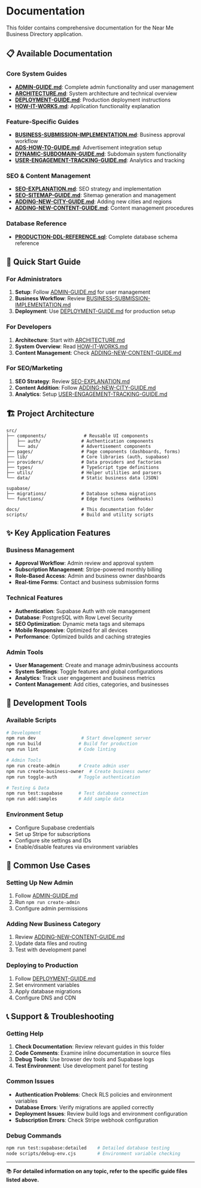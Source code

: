 # Documentation

This folder contains comprehensive documentation for the Near Me Business Directory application.

## 📋 Available Documentation

### Core System Guides
- **[ADMIN-GUIDE.md](./ADMIN-GUIDE.md)**: Complete admin functionality and user management
- **[ARCHITECTURE.md](./ARCHITECTURE.md)**: System architecture and technical overview
- **[DEPLOYMENT-GUIDE.md](./DEPLOYMENT-GUIDE.md)**: Production deployment instructions
- **[HOW-IT-WORKS.md](./HOW-IT-WORKS.md)**: Application functionality explanation

### Feature-Specific Guides
- **[BUSINESS-SUBMISSION-IMPLEMENTATION.md](./BUSINESS-SUBMISSION-IMPLEMENTATION.md)**: Business approval workflow
- **[ADS-HOW-TO-GUIDE.md](./ADS-HOW-TO-GUIDE.md)**: Advertisement integration setup
- **[DYNAMIC-SUBDOMAIN-GUIDE.md](./DYNAMIC-SUBDOMAIN-GUIDE.md)**: Subdomain system functionality
- **[USER-ENGAGEMENT-TRACKING-GUIDE.md](./USER-ENGAGEMENT-TRACKING-GUIDE.md)**: Analytics and tracking

### SEO & Content Management
- **[SEO-EXPLANATION.md](./SEO-EXPLANATION.md)**: SEO strategy and implementation
- **[SEO-SITEMAP-GUIDE.md](./SEO-SITEMAP-GUIDE.md)**: Sitemap generation and management
- **[ADDING-NEW-CITY-GUIDE.md](./ADDING-NEW-CITY-GUIDE.md)**: Adding new cities and regions
- **[ADDING-NEW-CONTENT-GUIDE.md](./ADDING-NEW-CONTENT-GUIDE.md)**: Content management procedures

### Database Reference
- **[PRODUCTION-DDL-REFERENCE.sql](./PRODUCTION-DDL-REFERENCE.sql)**: Complete database schema reference

## 🚀 Quick Start Guide

### For Administrators
1. **Setup**: Follow [ADMIN-GUIDE.md](./ADMIN-GUIDE.md) for user management
2. **Business Workflow**: Review [BUSINESS-SUBMISSION-IMPLEMENTATION.md](./BUSINESS-SUBMISSION-IMPLEMENTATION.md)
3. **Deployment**: Use [DEPLOYMENT-GUIDE.md](./DEPLOYMENT-GUIDE.md) for production setup

### For Developers  
1. **Architecture**: Start with [ARCHITECTURE.md](./ARCHITECTURE.md)
2. **System Overview**: Read [HOW-IT-WORKS.md](./HOW-IT-WORKS.md)
3. **Content Management**: Check [ADDING-NEW-CONTENT-GUIDE.md](./ADDING-NEW-CONTENT-GUIDE.md)

### For SEO/Marketing
1. **SEO Strategy**: Review [SEO-EXPLANATION.md](./SEO-EXPLANATION.md)
2. **Content Addition**: Follow [ADDING-NEW-CITY-GUIDE.md](./ADDING-NEW-CITY-GUIDE.md)
3. **Analytics**: Setup [USER-ENGAGEMENT-TRACKING-GUIDE.md](./USER-ENGAGEMENT-TRACKING-GUIDE.md)

## 🏗️ Project Architecture

```
src/
├── components/              # Reusable UI components
│   ├── auth/               # Authentication components
│   └── ads/                # Advertisement components
├── pages/                  # Page components (dashboards, forms)
├── lib/                    # Core libraries (auth, supabase)
├── providers/              # Data providers and factories
├── types/                  # TypeScript type definitions
├── utils/                  # Helper utilities and parsers
└── data/                   # Static business data (JSON)

supabase/
├── migrations/             # Database schema migrations
└── functions/              # Edge functions (webhooks)

docs/                       # This documentation folder
scripts/                    # Build and utility scripts
```

## ✨ Key Application Features

### Business Management
- **Approval Workflow**: Admin review and approval system
- **Subscription Management**: Stripe-powered monthly billing
- **Role-Based Access**: Admin and business owner dashboards
- **Real-time Forms**: Contact and business submission forms

### Technical Features
- **Authentication**: Supabase Auth with role management
- **Database**: PostgreSQL with Row Level Security
- **SEO Optimization**: Dynamic meta tags and sitemaps
- **Mobile Responsive**: Optimized for all devices
- **Performance**: Optimized builds and caching strategies

### Admin Tools
- **User Management**: Create and manage admin/business accounts
- **System Settings**: Toggle features and global configurations
- **Analytics**: Track user engagement and business metrics
- **Content Management**: Add cities, categories, and businesses

## 🔧 Development Tools

### Available Scripts
```bash
# Development
npm run dev                 # Start development server
npm run build              # Build for production
npm run lint               # Code linting

# Admin Tools  
npm run create-admin       # Create admin user
npm run create-business-owner  # Create business owner
npm run toggle-auth        # Toggle authentication

# Testing & Data
npm run test:supabase      # Test database connection
npm run add:samples        # Add sample data
```

### Environment Setup
- Configure Supabase credentials
- Set up Stripe for subscriptions
- Configure site settings and IDs
- Enable/disable features via environment variables

## 🎯 Common Use Cases

### Setting Up New Admin
1. Follow [ADMIN-GUIDE.md](./ADMIN-GUIDE.md)
2. Run `npm run create-admin`
3. Configure admin permissions

### Adding New Business Category
1. Review [ADDING-NEW-CONTENT-GUIDE.md](./ADDING-NEW-CONTENT-GUIDE.md)
2. Update data files and routing
3. Test with development panel

### Deploying to Production
1. Follow [DEPLOYMENT-GUIDE.md](./DEPLOYMENT-GUIDE.md)
2. Set environment variables
3. Apply database migrations
4. Configure DNS and CDN

## 📞 Support & Troubleshooting

### Getting Help
1. **Check Documentation**: Review relevant guides in this folder
2. **Code Comments**: Examine inline documentation in source files
3. **Debug Tools**: Use browser dev tools and Supabase logs
4. **Test Environment**: Use development panel for testing

### Common Issues
- **Authentication Problems**: Check RLS policies and environment variables
- **Database Errors**: Verify migrations are applied correctly
- **Deployment Issues**: Review build logs and environment configuration
- **Subscription Errors**: Check Stripe webhook configuration

### Debug Commands
```bash
npm run test:supabase:detailed    # Detailed database testing
node scripts/debug-env.cjs        # Environment variable checking
```

---

📚 **For detailed information on any topic, refer to the specific guide files listed above.**